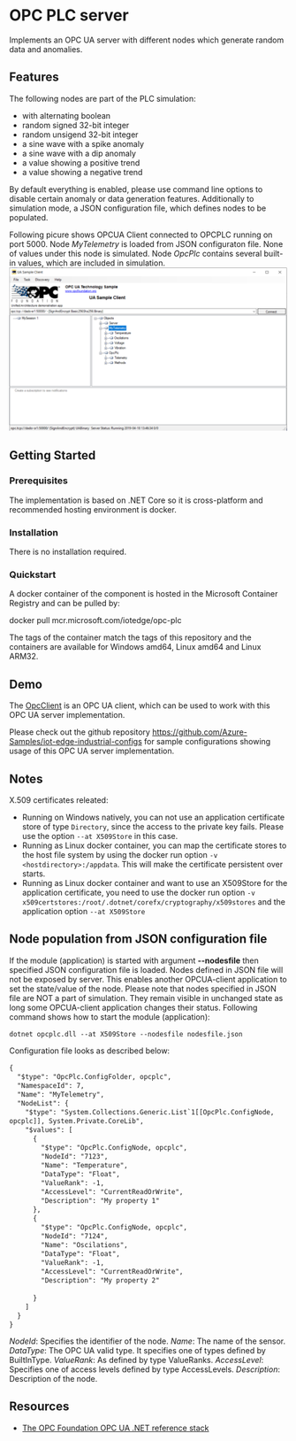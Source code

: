 # OPC PLC server
Implements an OPC UA server with different nodes which generate random data and anomalies.

## Features
The following nodes are part of the PLC simulation:
- with alternating boolean
- random signed 32-bit integer
- random unsigend 32-bit integer
- a sine wave with a spike anomaly
- a sine wave with a dip anomaly
- a value showing a positive trend
- a value showing a negative trend

By default everything is enabled, please use command line options to disable certain anomaly or data generation features.
Additionally to simulation mode, a JSON configuration file, which defines nodes to be populated. 

Following picure shows OPCUA Client connected to OPCPLC running on port 5000. Node *MyTelemetry* is loaded from JSON configuraton file. None of values under this node is simulated. Node *OpcPlc* contains several built-in values, which are included in simulation. 
![OPCUA Client](opcplc/images/OpcUAClient.png)

## Getting Started

### Prerequisites

The implementation is based on .NET Core so it is cross-platform and recommended hosting environment is docker.

### Installation

There is no installation required.

### Quickstart

A docker container of the component is hosted in the Microsoft Container Registry and can be pulled by:

docker pull mcr.microsoft.com/iotedge/opc-plc

The tags of the container match the tags of this repository and the containers are available for Windows amd64, Linux amd64 and Linux ARM32. 


## Demo

The [OpcClient](https://github.com/Azure-Samples/iot-edge-opc-client) is an OPC UA client, which can be used to work with this OPC UA server implementation.

Please check out the github repository https://github.com/Azure-Samples/iot-edge-industrial-configs for sample configurations showing usage of this OPC UA server implementation.


## Notes

X.509 certificates releated:

* Running on Windows natively, you can not use an application certificate store of type `Directory`, since the access to the private key fails. Please use the option `--at X509Store` in this case.
* Running as Linux docker container, you can map the certificate stores to the host file system by using the docker run option `-v <hostdirectory>:/appdata`. This will make the certificate persistent over starts.
* Running as Linux docker container and want to use an X509Store for the application certificate, you need to use the docker run option `-v x509certstores:/root/.dotnet/corefx/cryptography/x509stores` and the application option `--at X509Store`

## Node population from JSON configuration file
If the module (application) is started with argument **--nodesfile** then specified JSON configuration file is loaded.
Nodes defined in JSON file will not be exposed by server. This enables another OPCUA-client application to set the state/value of the node. Please note that nodes specified in JSON file are NOT a part of simulation. They remain visible in unchanged state as long some OPCUA-client application changes their status.
Following command shows how to start the module (application):
~~~
dotnet opcplc.dll --at X509Store --nodesfile nodesfile.json
~~~
Configuration file looks as described below:
~~~
{
  "$type": "OpcPlc.ConfigFolder, opcplc",
  "NamespaceId": 7,
  "Name": "MyTelemetry",
  "NodeList": {
    "$type": "System.Collections.Generic.List`1[[OpcPlc.ConfigNode, opcplc]], System.Private.CoreLib",
    "$values": [
      {
        "$type": "OpcPlc.ConfigNode, opcplc",
        "NodeId": "7123",
        "Name": "Temperature",
        "DataType": "Float",
        "ValueRank": -1,
        "AccessLevel": "CurrentReadOrWrite",
        "Description": "My property 1"
      },
      {
        "$type": "OpcPlc.ConfigNode, opcplc",
        "NodeId": "7124",
        "Name": "Oscilations",
        "DataType": "Float",
        "ValueRank": -1,
        "AccessLevel": "CurrentReadOrWrite",
        "Description": "My property 2"
     
      }
    ]
  }
}
~~~

*NodeId*: Specifies the identifier of the node.
*Name*: The name of the sensor.
*DataType*: The OPC UA valid type. It specifies one of types defined by BuiltInType.
*ValueRank*: As defined by type ValueRanks.
*AccessLevel*: Specifies one of access levels defined by type AccessLevels.
*Description*: Description of the node.

## Resources

- [The OPC Foundation OPC UA .NET reference stack](https://github.com/OPCFoundation/UA-.NETStandard)
